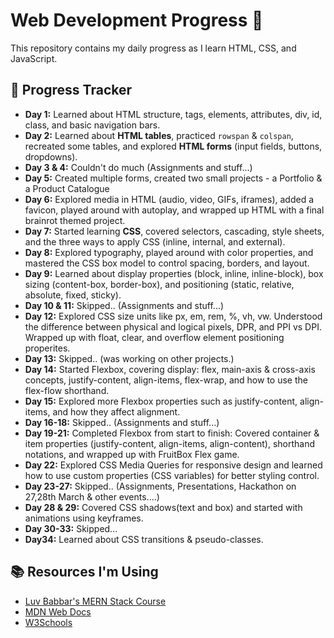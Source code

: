 # Web Development Progress 🚀  

This repository contains my daily progress as I learn HTML, CSS, and JavaScript.  

## 📅 Progress Tracker  
- **Day 1:** Learned about HTML structure, tags, elements, attributes, div, id, class, and basic navigation bars.  
- **Day 2:** Learned about **HTML tables**, practiced `rowspan` & `colspan`, recreated some tables, and explored **HTML forms** (input fields, buttons, dropdowns).
- **Day 3 & 4:** Couldn't do much (Assignments and stuff...)
- **Day 5:** Created multiple forms, created two small projects - a Portfolio & a Product Catalogue
- **Day 6:** Explored media in HTML (audio, video, GIFs, iframes), added a favicon, played around with autoplay, and wrapped up HTML with a final brainrot themed project.
- **Day 7:** Started learning **CSS**, covered selectors, cascading, style sheets, and the three ways to apply CSS (inline, internal, and external).
- **Day 8:** Explored typography, played around with color properties, and mastered the CSS box model to control spacing, borders, and layout.
- **Day 9:** Learned about display properties (block, inline, inline-block), box sizing (content-box, border-box), and positioning (static, relative, absolute, fixed, sticky).
- **Day 10 & 11:** Skipped.. (Assignments and stuff...)
- **Day 12:** Explored CSS size units like px, em, rem, %, vh, vw. Understood the difference between physical and logical pixels, DPR, and PPI vs DPI. Wrapped up with float, clear, and overflow element positioning properites.
- **Day 13:** Skipped.. (was working on other projects.)
- **Day 14:** Started Flexbox, covering display: flex, main-axis & cross-axis concepts, justify-content, align-items, flex-wrap, and how to use the flex-flow shorthand.
- **Day 15:** Explored more Flexbox properties such as justify-content, align-items, and how they affect alignment.
- **Day 16-18:** Skipped.. (Assignments and stuff...)
- **Day 19-21:** Completed Flexbox from start to finish: Covered container & item properties (justify-content, align-items, align-content), shorthand notations, and wrapped up with FruitBox Flex game.
- **Day 22:** Explored CSS Media Queries for responsive design and learned how to use custom properties (CSS variables) for better styling control.
- **Day 23-27:** Skipped.. (Assignments, Presentations, Hackathon on 27,28th March & other events....)
- **Day 28 & 29:** Covered CSS shadows(text and box) and started with animations using keyframes.
- **Day 30-33:** Skipped...
- **Day34:** Learned about CSS transitions & pseudo-classes.

## 📚 Resources I'm Using  

- [Luv Babbar's MERN Stack Course](https://youtube.com/playlist?list=PLDzeHZWIZsTo0wSBcg4-NMIbC0L8evLrD&si=g0-zd-UP9EmVMnkc)  
- [MDN Web Docs](https://developer.mozilla.org/)
- [W3Schools](https://www.w3schools.com/)
